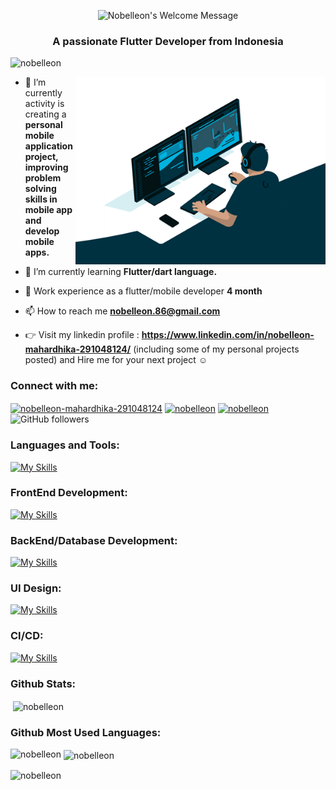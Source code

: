 <p align="center">         
		<img alt="Nobelleon's Welcome Message"
			 src="https://readme-typing-svg.herokuapp.com?font=Fira+Code&size=28&pause=1000&color=B133A1&width=435&lines=Hallo+%F0%9F%91%8B%2C+I'm+Nobelleon+M">
</p> 
<h3 align="center">A passionate Flutter Developer from Indonesia</h3>

<p align="left"> <img src="https://komarev.com/ghpvc/?username=Nobelleon&label=Profile%20views&color=0e75b6&style=flat" alt="nobelleon" /> </p>

<img align="right" alt="Coding" width="400" src="https://github.com/Mirzaazmath/threads_clone/blob/main/assets/output/coding.gif">

- 🔭 I’m currently activity is creating a **personal mobile application project, improving problem solving skills in mobile app and develop mobile apps.**

- 🌱 I’m currently learning **Flutter/dart language.**
  
- 🌱 Work experience as a flutter/mobile developer **4 month**
  
- 📫 How to reach me **nobelleon.86@gmail.com**
  
- 👉 Visit my linkedin profile :  **https://www.linkedin.com/in/nobelleon-mahardhika-291048124/** (including some of my personal projects posted) and Hire me for your next project ☺️

<h3 align="left">Connect with me:</h3>
<p align="left">
<a href="https://www.linkedin.com/in/nobelleon-mahardhika-291048124/" target="blank"><img align="center" src="https://raw.githubusercontent.com/rahuldkjain/github-profile-readme-generator/master/src/images/icons/Social/linked-in-alt.svg" alt="nobelleon-mahardhika-291048124" height="30" width="40" /></a>
<a href="https://www.instagram.com/nobelleon/" target="blank"><img align="center" src="https://raw.githubusercontent.com/rahuldkjain/github-profile-readme-generator/master/src/images/icons/Social/instagram.svg" alt="nobelleon" height="30" width="40" /></a>
<a href="https://web.facebook.com/n0beLLeon" target="blank"><img align="center" src="https://raw.githubusercontent.com/rahuldkjain/github-profile-readme-generator/master/src/images/icons/Social/facebook.svg" alt="nobelleon" height="30" width="40" /></a>
<img alt="GitHub followers" src="https://img.shields.io/github/followers/nobelleon">

  
  
</p>

<h3 align="left">Languages and Tools:</h3>


[![My Skills](https://skillicons.dev/icons?i=dart,flutter,javascript,cpp,java,html,laravel,mysql,firebase,git,gitlab,github,figma,vscode&theme=light)](https://nobelleon.dev)

<h3 align="left"> FrontEnd Development:</h3>

 [![My Skills](https://skillicons.dev/icons?i=flutter,html,laravel&theme=light)](https://nobelleon.dev)

<h3 align="left"> BackEnd/Database Development:</h3>

 [![My Skills](https://skillicons.dev/icons?i=firebase,mysql&theme=light)](https://nobelleon.dev)

 <h3 align="left"> UI Design:</h3>

 [![My Skills](https://skillicons.dev/icons?i=figma&theme=light)](https://nobelleon.dev)

<h3 align="left"> CI/CD:</h3>

[![My Skills](https://skillicons.dev/icons?i=git,github,gitlab&theme=light)](https://nobelleon.dev)


<h3 align="left">Github Stats:</h3>
<p>&nbsp;<img align="center" src="https://github-readme-stats.vercel.app/api?username=nobelleon&show_icons=true&locale=en" alt="nobelleon" /></p> 

<h3 align="left">Github Most Used Languages:</h3>
<p><img align="left" src="https://github-readme-stats.vercel.app/api/top-langs?username=nobelleon&show_icons=true&locale=en&layout=compact" alt="nobelleon" /></p>

<p>&nbsp;<img align="center" src="https://github-readme-stats.vercel.app/api?username=nobelleon&show_icons=true&locale=en" alt="nobelleon" /></p>

<p><img align="center" src="https://github-readme-streak-stats.herokuapp.com/?user=nobelleon&" alt="nobelleon" /></p>

